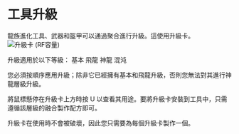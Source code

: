 # 工具升級

龍族進化工具、武器和盔甲可以通過聚合進行升級。這使用升級卡。
![升級卡 (RF容量)](item:draconicevolution:tool_upgrade)

升級適用於以下等級：
基本
飛龍
神龍
混沌

您必須按順序應用升級；除非它已經擁有基本和飛龍升級，否則您無法對其進行神龍層級升級。

將鼠標懸停在升級卡上方時按 U 以查看其用途。要將升級卡安裝到工具中，只需遵循該層級的融合製作配方即可。

升級卡在使用時不會被破壞，因此您只需要為每個升級卡製作一個。